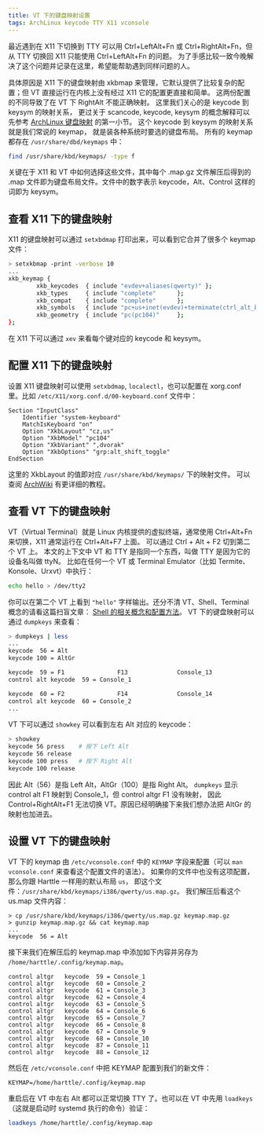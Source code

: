 ```yaml
---
title: VT 下的键盘映射设置
tags: ArchLinux keycode TTY X11 vconsole
---
```


最近遇到在 X11 下切换到 TTY 可以用 Ctrl+LeftAlt+Fn 或 Ctrl+RightAlt+Fn，但从 TTY 切换回 X11 只能使用 Ctrl+LeftAlt+Fn 的问题。
为了手感比较一致今晚解决了这个问题并记录在这里，希望能帮助遇到同样问题的人。

具体原因是 X11 下的键盘映射由 xkbmap 来管理，它默认提供了比较复杂的配置；但 VT 直接运行在内核上没有经过 X11 它的配置更直接和简单。
这两份配置的不同导致了在 VT 下 RightAlt 不能正确映射。
这里我们关心的是 keycode 到 keysym 的映射关系，
更过关于 scancode, keycode, keysym 的概念解释可以先参考
[ArchLinux 键盘映射](https://harttle.land/2019/08/08/linux-keymap-on-macbook.html) 的第一小节。
这个 keycode 到 keysym 的映射关系就是我们常说的 keymap，
就是装各种系统时要选的键盘布局。
所有的 keymap 都存在 `/usr/share/dbd/keymaps` 中：

```bash
find /usr/share/kbd/keymaps/ -type f
```

关键在于 X11 和 VT 中如何选择这些文件，其中每个 .map.gz 文件解压后得到的 .map 文件即为键盘布局文件。文件中的数字表示 keycode，Alt、Control 这样的词即为 keysym。

<!--more-->

## 查看 X11 下的键盘映射

X11 的键盘映射可以通过 `setxbdmap` 打印出来，可以看到它合并了很多个 keymap 文件：

```bash
> setxkbmap -print -verbose 10
...
xkb_keymap {
        xkb_keycodes  { include "evdev+aliases(qwerty)" };
        xkb_types     { include "complete"      };
        xkb_compat    { include "complete"      };
        xkb_symbols   { include "pc+us+inet(evdev)+terminate(ctrl_alt_bksp)"    };
        xkb_geometry  { include "pc(pc104)"     };
};
```

在 X11 下可以通过 `xev` 来看每个键对应的 keycode 和 keysym。

## 配置 X11 下的键盘映射

设置 X11 键盘映射可以使用 `setxbdmap`, `localectl`，也可以配置在 xorg.conf 里。比如 `/etc/X11/xorg.conf.d/00-keyboard.conf` 文件中：

```
Section "InputClass"
    Identifier "system-keyboard"
    MatchIsKeyboard "on"
    Option "XkbLayout" "cz,us"
    Option "XkbModel" "pc104"
    Option "XkbVariant" ",dvorak"
    Option "XkbOptions" "grp:alt_shift_toggle"
EndSection
```

这里的 XkbLayout 的值即对应 `/usr/share/kbd/keymaps/` 下的映射文件。
可以查阅 [ArchWiki](https://wiki.archlinux.org/index.php/Xorg/Keyboard_configuration) 有更详细的教程。

## 查看 VT 下的键盘映射

VT（Virtual Terminal）就是 Linux 内核提供的虚拟终端，通常使用 Ctrl+Alt+Fn 来切换，X11 通常运行在 Ctrl+Alt+F7 上面。
可以通过 Ctrl + Alt + F2 切到第二个 VT 上。
本文的上下文中 VT 和 TTY 是指同一个东西，叫做 TTY 是因为它的设备名叫做 ttyN。
比如在任何一个 VT 或 Terminal Emulator（比如 Termite、Konsole、Urxvt）中执行：

```bash
echo hello > /dev/tty2
```

你可以在第二个 VT 上看到 `"hello"` 字样输出。还分不清 VT、Shell、Terminal 概念的请看这篇扫盲文章：
[Shell 的相关概念和配置方法](https://harttle.land/2016/06/08/shell-config-files.html)。
VT 下的键盘映射可以通过 `dumpkeys` 来查看：

```bash
> dumpkeys | less
...
keycode  56 = Alt             
keycode 100 = AltGr           

keycode  59 = F1               F13              Console_13      
control	alt	keycode  59 = Console_1       

keycode  60 = F2               F14              Console_14      
control	alt	keycode  60 = Console_2       
...
```

VT 下可以通过 `showkey` 可以看到左右 Alt 对应的 keycode：

```bash
> showkey
keycode 56 press    # 按下 Left Alt
keycode 56 release
keycode 100 press   # 按下 Right Alt
keycode 100 release
```

因此 Alt（56）是指 Left Alt，AltGr（100）是指 Right Alt。
`dumpkeys` 显示 control alt F1 映射到 Console_1，但 control altgr F1 没有映射，
因此 Control+RightAlt+F1 无法切换 VT。原因已经明确接下来我们想办法把 AltGr 的映射也加进去。

## 设置 VT 下的键盘映射

VT 下的 keymap 由 `/etc/vconsole.conf` 中的 `KEYMAP` 字段来配置（可以 `man vconsole.conf` 来查看这个配置文件的语法）。
如果你的文件中也没有这项配置，那么你跟 Harttle 一样用的默认布局 `us`，
即这个文件：`/usr/share/kbd/keymaps/i386/qwerty/us.map.gz`。
我们解压后看这个 us.map 文件内容：

```
> cp /usr/share/kbd/keymaps/i386/qwerty/us.map.gz keymap.map.gz
> gunzip keymap.map.gz && cat keymap.map
...
keycode  56 = Alt
```

接下来我们在解压后的 keymap.map 中添加如下内容并另存为 `/home/harttle/.config/keymap.map`。

```
control altgr	keycode  59 = Console_1       
control altgr	keycode  60 = Console_2       
control altgr	keycode  61 = Console_3
control altgr	keycode  62 = Console_4       
control altgr	keycode  63 = Console_5       
control altgr	keycode  64 = Console_6       
control altgr	keycode  65 = Console_7       
control altgr	keycode  66 = Console_8       
control altgr	keycode  67 = Console_9       
control altgr	keycode  68 = Console_10       
control altgr	keycode  87 = Console_11
control altgr	keycode  88 = Console_12
```

然后在 `/etc/vconsole.conf` 中把 KEYMAP 配置到我们的新文件：

```
KEYMAP=/home/harttle/.config/keymap.map
```

重启后在 VT 中左右 Alt 都可以正常切换 TTY 了。也可以在 VT 中先用 `loadkeys`（这就是启动时 systemd 执行的命令）验证：

```bash
loadkeys /home/harttle/.config/keymap.map
```

